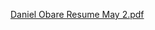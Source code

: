 [Daniel Obare Resume May 2.pdf](https://github.com/danielobare/resume/files/8933703/Daniel.Obare.Resume.May.2.pdf)
